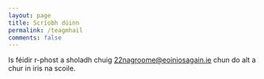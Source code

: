 ```yaml
---
layout: page
title: Scríobh dúinn
permalink: /teagmhail
comments: false
---
```

Is féidir r-phost a sholadh chuig 22nagroome@eoiniosagain.ie chun do alt a chur in iris na scoile.
